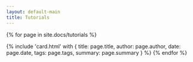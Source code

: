 ```yaml
---
layout: default-main
title: Tutorials
---
```


<!-- Loop through all posts in the 'posts' directory -->
{% for page in site.docs/tutorials %}
  <!-- Include the 'card' template for each post -->
  {% include 'card.html' with {
    title: page.title,
    author: page.author,
    date: page.date,
    tags: page.tags,
    summary: page.summary
  } %}
{% endfor %}
